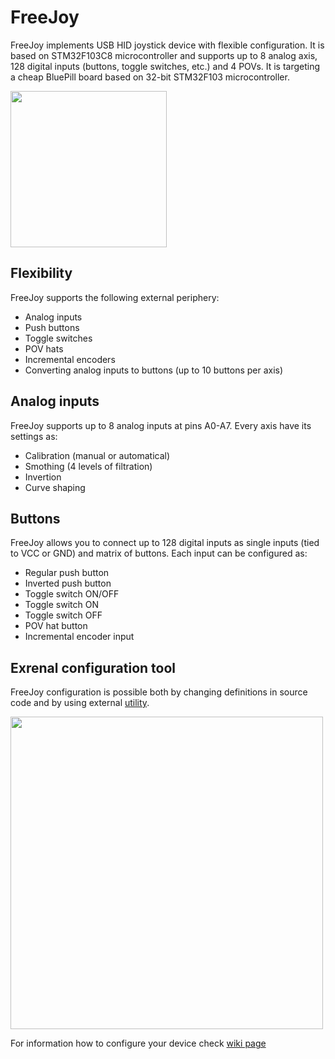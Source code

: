 # FreeJoy
FreeJoy implements USB HID joystick device with flexible configuration. It is based on STM32F103C8 microcontroller and supports up to 8 analog axis, 128 digital inputs (buttons, toggle switches, etc.) and 4 POVs. It is targeting a cheap BluePill board based on 32-bit STM32F103 microcontroller.

<img src="https://d.radikal.ru/d33/1911/e8/a8ff2119cfc7.jpg" width="250">

## Flexibility
FreeJoy supports the following external periphery:

* Analog inputs
* Push buttons
* Toggle switches
* POV hats
* Incremental encoders
* Converting analog inputs to buttons (up to 10 buttons per axis)

## Analog inputs
FreeJoy supports up to 8 analog inputs at pins A0-A7. Every axis have its settings as:

* Calibration (manual or automatical)
* Smothing (4 levels of filtration)
* Invertion
* Curve shaping

## Buttons
FreeJoy allows you to connect up to 128 digital inputs as single inputs (tied to VCC or GND) and matrix of buttons. Each input can be configured as:

* Regular push button
* Inverted push button
* Toggle switch ON/OFF
* Toggle switch ON
* Toggle switch OFF
* POV hat button
* Incremental encoder input

## Exrenal configuration tool 
FreeJoy configuration is possible both by changing definitions in source code and by using external [utility](https://github.com/vostrenkov/FreeJoyConfigurator).

<img src="https://b.radikal.ru/b12/2001/56/821d02d9e447.png" width="500"/>

For information how to configure your device check [wiki page](https://github.com/vostrenkov/FreeJoy/wiki)
